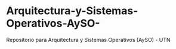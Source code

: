 # Arquitectura-y-Sistemas-Operativos-AySO-
Repositorio para Arquitectura y Sistemas Operativos (AySO) - UTN
